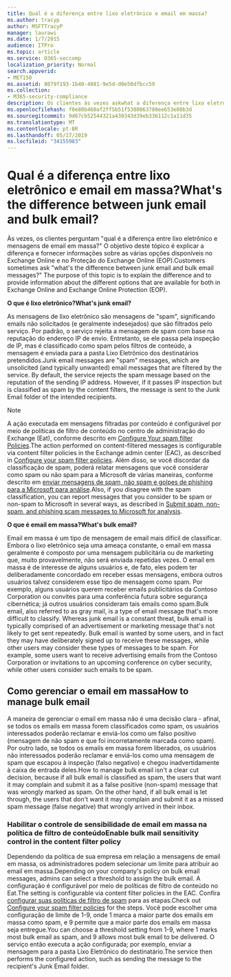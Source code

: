 ```yaml
---
title: Qual é a diferença entre lixo eletrônico e email em massa?
ms.author: tracyp
author: MSFTTracyP
manager: laurawi
ms.date: 1/7/2015
audience: ITPro
ms.topic: article
ms.service: O365-seccomp
localization_priority: Normal
search.appverid:
- MET150
ms.assetid: 8079f193-1b40-4081-9e5d-d0e50dfbcc59
ms.collection:
- M365-security-compliance
description: Os clientes às vezes askwhat a diferença entre lixo eletrônico e mensagens de email em massa? O objetivo deste tópico é explicar a diferença e fornecer informações sobre as diferentes opções disponíveis para o Exchange Online e o Exchange Online Protection (EOP).
ms.openlocfilehash: f0e80b460af2ff5b51f5380063780ee653e00b3d
ms.sourcegitcommit: 9d67cb52544321a430343d39eb336112c1a11d35
ms.translationtype: MT
ms.contentlocale: pt-BR
ms.lasthandoff: 05/17/2019
ms.locfileid: "34155983"
---
```

# <a name="whats-the-difference-between-junk-email-and-bulk-email"></a><span data-ttu-id="c15ff-103">Qual é a diferença entre lixo eletrônico e email em massa?</span><span class="sxs-lookup"><span data-stu-id="c15ff-103">What's the difference between junk email and bulk email?</span></span>

<span data-ttu-id="c15ff-p101">Às vezes, os clientes perguntam "qual é a diferença entre lixo eletrônico e mensagens de email em massa?" O objetivo deste tópico é explicar a diferença e fornecer informações sobre as várias opções disponíveis no Exchange Online e no Proteção do Exchange Online (EOP).</span><span class="sxs-lookup"><span data-stu-id="c15ff-p101">Customers sometimes ask "what's the difference between junk email and bulk email messages?" The purpose of this topic is to explain the difference and to provide information about the different options that are available for both in Exchange Online and Exchange Online Protection (EOP).</span></span>
  
 <span data-ttu-id="c15ff-106">**O que é lixo eletrônico?**</span><span class="sxs-lookup"><span data-stu-id="c15ff-106">**What's junk email?**</span></span>
  
<span data-ttu-id="c15ff-p102">As mensagens de lixo eletrônico são mensagens de "spam", significando emails não solicitados (e geralmente indesejados) que são filtrados pelo serviço. Por padrão, o serviço rejeita a mensagem de spam com base na reputação do endereço IP de envio. Entretanto, se ele passa pela inspeção de IP, mas é classificado como spam pelos filtros de conteúdo, a mensagem é enviada para a pasta Lixo Eletrônico dos destinatários pretendidos.</span><span class="sxs-lookup"><span data-stu-id="c15ff-p102">Junk email messages are "spam" messages, which are unsolicited (and typically unwanted) email messages that are filtered by the service. By default, the service rejects the spam message based on the reputation of the sending IP address. However, if it passes IP inspection but is classified as spam by the content filters, the message is sent to the Junk Email folder of the intended recipients.</span></span> 
  
> [!NOTE]
> <span data-ttu-id="c15ff-110">A ação executada em mensagens filtradas por conteúdo é configurável por meio de políticas de filtro de conteúdo no centro de administração do Exchange (Eat), conforme descrito em [Configure Your spam filter Policies](configure-your-spam-filter-policies.md).</span><span class="sxs-lookup"><span data-stu-id="c15ff-110">The action performed on content-filtered messages is configurable via content filter policies in the Exchange admin center (EAC), as described in [Configure your spam filter policies](configure-your-spam-filter-policies.md).</span></span> <span data-ttu-id="c15ff-111">Além disso, se você discordar da classificação de spam, poderá relatar mensagens que você considerar como spam ou não spam para a Microsoft de várias maneiras, conforme descrito em [enviar mensagens de spam, não spam e golpes de phishing para a Microsoft para análise](submit-spam-non-spam-and-phishing-scam-messages-to-microsoft-for-analysis.md).</span><span class="sxs-lookup"><span data-stu-id="c15ff-111">Also, if you disagree with the spam classification, you can report messages that you consider to be spam or non-spam to Microsoft in several ways, as described in [Submit spam, non-spam, and phishing scam messages to Microsoft for analysis](submit-spam-non-spam-and-phishing-scam-messages-to-microsoft-for-analysis.md).</span></span> 
  
 <span data-ttu-id="c15ff-112">**O que é email em massa?**</span><span class="sxs-lookup"><span data-stu-id="c15ff-112">**What's bulk email?**</span></span>
  
<span data-ttu-id="c15ff-p104">Email em massa é um tipo de mensagem de email mais difícil de classificar. Embora o lixo eletrônico seja uma ameaça constante, o email em massa geralmente é composto por uma mensagem publicitária ou de marketing que, muito provavelmente, não será enviada repetidas vezes. O email em massa é de interesse de alguns usuários e, de fato, eles podem ter deliberadamente concordado em receber essas mensagens, embora outros usuários talvez considerem esse tipo de mensagem como spam. Por exemplo, alguns usuários querem receber emails publicitários da Contoso Corporation ou convites para uma conferência futura sobre segurança cibernética; já outros usuários consideram tais emails como spam.</span><span class="sxs-lookup"><span data-stu-id="c15ff-p104">Bulk email, also referred to as gray mail, is a type of email message that's more difficult to classify. Whereas junk email is a constant threat, bulk email is typically comprised of an advertisement or marketing message that's not likely to get sent repeatedly. Bulk email is wanted by some users, and in fact they may have deliberately signed up to receive these messages, while other users may consider these types of messages to be spam. For example, some users want to receive advertising emails from the Contoso Corporation or invitations to an upcoming conference on cyber security, while other users consider such emails to be spam.</span></span>
  
## <a name="how-to-manage-bulk-email"></a><span data-ttu-id="c15ff-117">Como gerenciar o email em massa</span><span class="sxs-lookup"><span data-stu-id="c15ff-117">How to manage bulk email</span></span>

<span data-ttu-id="c15ff-p105">A maneira de gerenciar o email em massa não é uma decisão clara - afinal, se todos os emails em massa forem classificados como spam, os usuários interessados poderão reclamar e enviá-los como um falso positivo (mensagem de não spam e que foi incorretamente marcada como spam). Por outro lado, se todos os emails em massa forem liberados, os usuários não interessados poderão reclamar e enviá-los como uma mensagem de spam que escapou à inspeção (falso negativo) e chegou inadvertidamente à caixa de entrada deles.</span><span class="sxs-lookup"><span data-stu-id="c15ff-p105">How to manage bulk email isn't a clear cut decision, because if all bulk email is classified as spam, the users that want it may complain and submit it as a false positive (non-spam) message that was wrongly marked as spam. On the other hand, if all bulk email is let through, the users that don't want it may complain and submit it as a missed spam message (false negative) that wrongly arrived in their inbox.</span></span>
  
### <a name="enable-bulk-mail-sensitivity-control-in-the-content-filter-policy"></a><span data-ttu-id="c15ff-120">Habilitar o controle de sensibilidade de email em massa na política de filtro de conteúdo</span><span class="sxs-lookup"><span data-stu-id="c15ff-120">Enable bulk mail sensitivity control in the content filter policy</span></span>

<span data-ttu-id="c15ff-121">Dependendo da política de sua empresa em relação a mensagens de email em massa, os administradores podem selecionar um limite para atribuir ao email em massa.</span><span class="sxs-lookup"><span data-stu-id="c15ff-121">Depending on your company's policy on bulk email messages, admins can select a threshold to assign the bulk email.</span></span> <span data-ttu-id="c15ff-122">A configuração é configurável por meio de políticas de filtro de conteúdo no Eat.</span><span class="sxs-lookup"><span data-stu-id="c15ff-122">The setting is configurable via content filter policies in the EAC.</span></span> <span data-ttu-id="c15ff-123">Confira [configurar suas políticas de filtro de spam](configure-your-spam-filter-policies.md) para as etapas.</span><span class="sxs-lookup"><span data-stu-id="c15ff-123">Check out [Configure your spam filter policies](configure-your-spam-filter-policies.md) for the steps.</span></span> <span data-ttu-id="c15ff-124">Você pode escolher uma configuração de limite de 1-9, onde 1 marca a maior parte dos emails em massa como spam, e 9 permite que a maior parte dos emails em massa seja entregue.</span><span class="sxs-lookup"><span data-stu-id="c15ff-124">You can choose a threshold setting from 1-9, where 1 marks most bulk email as spam, and 9 allows most bulk email to be delivered.</span></span> <span data-ttu-id="c15ff-125">O serviço então executa a ação configurada; por exemplo, enviar a mensagem para a pasta Lixo Eletrônico do destinatário.</span><span class="sxs-lookup"><span data-stu-id="c15ff-125">The service then performs the configured action, such as sending the message to the recipient's Junk Email folder.</span></span> 
  

